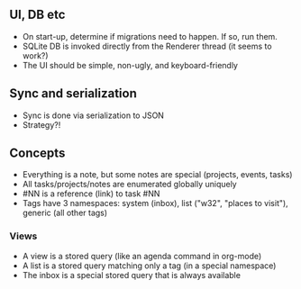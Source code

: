 ## UI, DB etc
- On start-up, determine if migrations need to happen. If so, run them.
- SQLite DB is invoked directly from the Renderer thread (it seems to work?)
- The UI should be simple, non-ugly, and keyboard-friendly

## Sync and serialization
- Sync is done via serialization to JSON
- Strategy?!

## Concepts
- Everything is a note, but some notes are special (projects, events, tasks)
- All tasks/projects/notes are enumerated globally uniquely
- #NN is a reference (link) to task #NN
- Tags have 3 namespaces: system (inbox), list ("w32", "places to visit"), generic (all other tags)

### Views
- A view is a stored query (like an agenda command in org-mode)
- A list is a stored query matching only a tag (in a special namespace)
- The inbox is a special stored query that is always available
